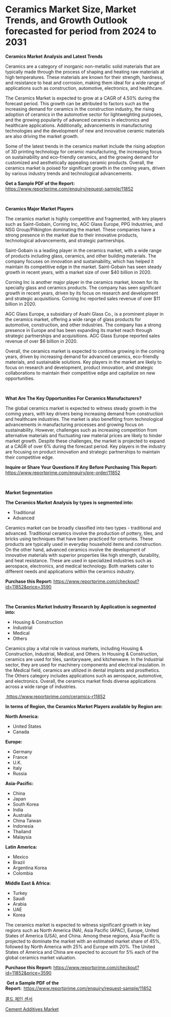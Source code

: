 <p><h1>Ceramics Market Size, Market Trends, and Growth Outlook forecasted for period from 2024 to 2031</h1></p><p><strong>Ceramics Market Analysis and Latest Trends</strong></p>
<p><p>Ceramics are a category of inorganic non-metallic solid materials that are typically made through the process of shaping and heating raw materials at high temperatures. These materials are known for their strength, hardness, and resistance to heat and corrosion, making them ideal for a wide range of applications such as construction, automotive, electronics, and healthcare.</p><p>The Ceramics Market is expected to grow at a CAGR of 4.50% during the forecast period. This growth can be attributed to factors such as the increasing demand for ceramics in the construction industry, the rising adoption of ceramics in the automotive sector for lightweighting purposes, and the growing popularity of advanced ceramics in electronics and healthcare applications. Additionally, advancements in manufacturing technologies and the development of new and innovative ceramic materials are also driving the market growth.</p><p>Some of the latest trends in the ceramics market include the rising adoption of 3D printing technology for ceramic manufacturing, the increasing focus on sustainability and eco-friendly ceramics, and the growing demand for customized and aesthetically appealing ceramic products. Overall, the ceramics market is poised for significant growth in the coming years, driven by various industry trends and technological advancements.</p></p>
<p><strong>Get a Sample PDF of the Report:&nbsp;</strong> <a href="https://www.reportprime.com/enquiry/request-sample/11852">https://www.reportprime.com/enquiry/request-sample/11852</a></p>
<p>&nbsp;</p>
<p><strong>Ceramics Major Market Players</strong></p>
<p><p>The ceramics market is highly competitive and fragmented, with key players such as Saint-Gobain, Corning Inc, AGC Glass Europe, PPG Industries, and NSG Group/Pilkington dominating the market. These companies have a strong presence in the market due to their innovative products, technological advancements, and strategic partnerships.</p><p>Saint-Gobain is a leading player in the ceramics market, with a wide range of products including glass, ceramics, and other building materials. The company focuses on innovation and sustainability, which has helped it maintain its competitive edge in the market. Saint-Gobain has seen steady growth in recent years, with a market size of over $40 billion in 2020.</p><p>Corning Inc is another major player in the ceramics market, known for its specialty glass and ceramics products. The company has seen significant growth in recent years, driven by its focus on research and development and strategic acquisitions. Corning Inc reported sales revenue of over $11 billion in 2020.</p><p>AGC Glass Europe, a subsidiary of Asahi Glass Co., is a prominent player in the ceramics market, offering a wide range of glass products for automotive, construction, and other industries. The company has a strong presence in Europe and has been expanding its market reach through strategic partnerships and acquisitions. AGC Glass Europe reported sales revenue of over $6 billion in 2020.</p><p>Overall, the ceramics market is expected to continue growing in the coming years, driven by increasing demand for advanced ceramics, eco-friendly materials, and sustainable solutions. Key players in the market are likely to focus on research and development, product innovation, and strategic collaborations to maintain their competitive edge and capitalize on new opportunities.</p></p>
<p>&nbsp;</p>
<p><strong>What Are The Key Opportunities For Ceramics Manufacturers?</strong></p>
<p><p>The global ceramics market is expected to witness steady growth in the coming years, with key drivers being increasing demand from construction and healthcare industries. The market is also benefiting from technological advancements in manufacturing processes and growing focus on sustainability. However, challenges such as increasing competition from alternative materials and fluctuating raw material prices are likely to hinder market growth. Despite these challenges, the market is projected to expand at a CAGR of over 6% during the forecast period. Key players in the industry are focusing on product innovation and strategic partnerships to maintain their competitive edge.</p></p>
<p><strong>Inquire or Share Your Questions If Any Before Purchasing This Report:</strong> <a href="https://www.reportprime.com/enquiry/pre-order/11852">https://www.reportprime.com/enquiry/pre-order/11852</a></p>
<p>&nbsp;</p>
<p><strong>Market Segmentation</strong></p>
<p><strong>The Ceramics Market Analysis by types is segmented into:</strong></p>
<p><ul><li>Traditional</li><li>Advanced</li></ul></p>
<p><p>Ceramics market can be broadly classified into two types - traditional and advanced. Traditional ceramics involve the production of pottery, tiles, and bricks using techniques that have been practiced for centuries. These products are typically used in everyday household items and construction. On the other hand, advanced ceramics involve the development of innovative materials with superior properties like high strength, durability, and heat resistance. These are used in specialized industries such as aerospace, electronics, and medical technology. Both markets cater to different needs and applications within the ceramics industry.</p></p>
<p><strong>Purchase this Report:&nbsp;</strong><a href="https://www.reportprime.com/checkout?id=11852&price=3590">https://www.reportprime.com/checkout?id=11852&price=3590</a></p>
<p>&nbsp;</p>
<p><strong>The Ceramics Market Industry Research by Application is segmented into:</strong></p>
<p><ul><li>Housing & Construction</li><li>Industrial</li><li>Medical</li><li>Others</li></ul></p>
<p><p>Ceramics play a vital role in various markets, including Housing & Construction, Industrial, Medical, and Others. In Housing & Construction, ceramics are used for tiles, sanitaryware, and kitchenware. In the Industrial sector, they are used for machinery components and electrical insulation. In the Medical field, ceramics are utilized in dental implants and prosthetics. The Others category includes applications such as aerospace, automotive, and electronics. Overall, the ceramics market finds diverse applications across a wide range of industries.</p></p>
<p><a href="https://www.reportprime.com/ceramics-r11852">&nbsp;https://www.reportprime.com/ceramics-r11852</a></p>
<p><strong>In terms of Region, the Ceramics Market Players available by Region are:</strong></p>
<p>
    <p> <strong> North America: </strong>
        <ul>
            <li>United States</li>
            <li>Canada</li>
        </ul>
        </p> 
    <p> <strong> Europe: </strong>
        <ul>
            <li>Germany</li>
            <li>France</li>
            <li>U.K.</li>
            <li>Italy</li>
            <li>Russia</li>
        </ul>
        </p> 
    <p> <strong> Asia-Pacific: </strong>
        <ul>
            <li>China</li>
            <li>Japan</li>
            <li>South Korea</li>
            <li>India</li>
            <li>Australia</li>
            <li>China Taiwan</li>
            <li>Indonesia</li>
            <li>Thailand</li>
            <li>Malaysia</li>
        </ul>
        </p> 
    <p> <strong> Latin America: </strong>
        <ul>
            <li>Mexico</li>
            <li>Brazil</li>
            <li>Argentina Korea</li>
            <li>Colombia</li>
        </ul>
        </p> 
    <p> <strong> Middle East & Africa: </strong>
        <ul>
            <li>Turkey</li>
            <li>Saudi</li>
            <li>Arabia</li>
            <li>UAE</li>
            <li>Korea</li>
        </ul>
    </p>
    </p>
<p><p>The ceramics market is expected to witness significant growth in key regions such as North America (NA), Asia Pacific (APAC), Europe, United States of America (USA), and China. Among these regions, Asia Pacific is projected to dominate the market with an estimated market share of 45%, followed by North America with 25% and Europe with 20%. The United States of America and China are expected to account for 5% each of the global ceramics market valuation.</p></p>
<p><strong>Purchase this Report: </strong><a href="https://www.reportprime.com/checkout?id=11852&price=3590">https://www.reportprime.com/checkout?id=11852&price=3590</a></p>
<p>&nbsp;<strong>Get a Sample PDF of the Report:&nbsp;&nbsp;</strong><a href="https://www.reportprime.com/enquiry/request-sample/11852">https://www.reportprime.com/enquiry/request-sample/11852</a></p>
<p><strong></strong></p>
<p><p><a href="https://github.com/lzrvbyqzftro57/Market-Research-Report-List-2/blob/main/317892867175.md">콜드 체인 센서</a></p><p><a href="https://github.com/RoccoManning/Market-Research-Report-List-5/blob/main/cement-additives-market.md">Cement Additives Market</a></p></p>